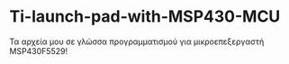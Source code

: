 # Ti-launch-pad-with-MSP430-MCU 

Τα αρχεία μου σε γλώσσα προγραμματισμού για μικροεπεξεργαστή MSP430F5529!
